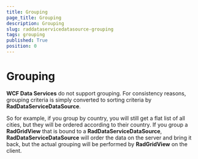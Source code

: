 ```yaml
---
title: Grouping
page_title: Grouping
description: Grouping
slug: raddataservicedatasource-grouping
tags: grouping
published: True
position: 0
---
```


# Grouping

__WCF Data Services__ do not support grouping. For consistency reasons, grouping criteria is simply converted to sorting criteria by __RadDataServiceDataSource__. 

So for example, if you group by country, you will still get a flat list of all cities, but they will be ordered according to their country. If you group a __RadGridView__ that is bound to a __RadDataServiceDataSource__, __RadDataServiceDataSource__ will order the data on the server and bring it back, but the actual grouping will be performed by __RadGridView__ on the client. 
